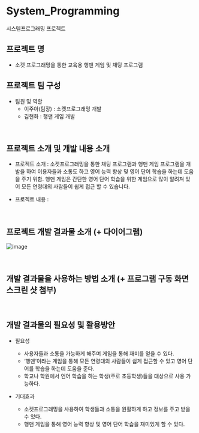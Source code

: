 # System_Programming
시스템프로그래밍 프로젝트
## 프로젝트 명
+ 소켓 프로그래밍을 통한 교육용 행맨 게임 및 채팅 프로그램


## 프로젝트 팀 구성
+ 팀원 및 역할
  + 이주아(팀장) : 소켓프로그래밍 개발
  + 김현화 : 행맨 게임 개발
<br>

## 프로젝트 소개 및 개발 내용 소개
+ 프로젝트 소개 : 소켓프로그래밍을 통한 채팅 프로그램과 행맨 게임 프로그램을 개발을 하여 이용자들과 소통도 하고 영어 능력 향상 및 영어 단어 학습을 하는데 도움을 주기 위함. 행맨 게임은 간단한 영어 단어 학습을 위한 게임으로 많이 알려져 있어 모든 연령대의 사람들이 쉽게 접근 할 수 있습니다.  

+ 프로젝트 내용 : 

<br>

## 프로젝트 개발 결과물 소개 (+ 다이어그램)
![image](https://user-images.githubusercontent.com/84326090/144722787-7d046f03-4ffa-4565-ad4a-a7853b05cb67.png)

<br>

## 개발 결과물을 사용하는 방법 소개 (+ 프로그램 구동 화면 스크린 샷 첨부)

<br>

## 개발 결과물의 필요성 및 활용방안
+ 필요성  
  + 사용자들과 소통을 가능하게 해주며 게임을 통해 재미를 얻을 수 있다. 
  + ‘행맨’이라는 게임을 통해 모든 연령대의 사람들이 쉽게 접근할 수 있고 영어 단어를 학습을 하는데 도움을 준다.
  + 학교나 학원에서 언어 학습을 하는 학생(주로 초등학생)들을 대상으로 사용 가능하다.


+ 기대효과 
  + 소켓프로그래밍을 사용하여 학생들과 소통을 원활하게 하고 정보를 주고 받을 수 있다.
  + 행맨 게임을 통해 영어 능력 향상 및 영어 단어 학습을 재미있게 할 수 있다.
